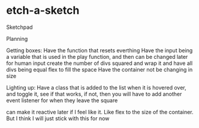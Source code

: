 # etch-a-sketch
Sketchpad

Planning

Getting boxes:
    Have the function that resets everthing
    Have the input being a variable that is used in the play function, and then can be changed later for human input
    create the number of divs squared and wrap it and have all divs being equal flex to fill the space 
    Have the container not be changing in size

Lighting up:
    Have a class that is added to the list when it is hovered over, and toggle it, see if that works, if not, then you will have to add another event listener for when they leave the square

can make it reactive later if I feel like it. Like flex to the size of the container. But I think I will just stick with this for now


